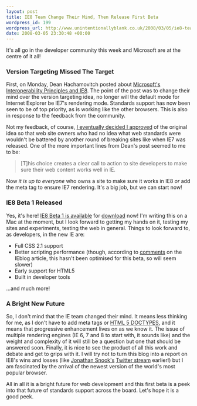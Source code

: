 ```yaml
--- 
layout: post
title: IE8 Team Change Their Mind, Then Release First Beta
wordpress_id: 199
wordpress_url: http://www.unintentionallyblank.co.uk/2008/03/05/ie8-team-change-their-mind-then-release-first-beta/
date: 2008-03-05 23:30:48 +00:00
---
```

<p>It's all go in the developer community this week and Microsoft are at the centre of it all!</p>

<h3>Version Targeting Missed The Target</h3>

<p>First, on Monday, Dean Hachamovitch posted about <a href="http://blogs.msdn.com/ie/archive/2008/03/03/microsoft-s-interoperability-principles-and-ie8.aspx">Microsoft's Interoperability Principles and IE8</a>. The point of the post was to change their mind over the version targeting idea, no longer will the default mode for Internet Explorer be IE7's rendering mode. Standards support has now been seen to be of top priority, as is working like the other browsers. This is also in response to the feedback from the community.</p>

<p>Not my feedback, of course, <a href="http://www.unintentionallyblank.co.uk/2008/01/31/ie8-version-targeting-final-thoughts-its-about-the-users/">I eventually decided I approved</a> of the original idea so that web site owners who had no idea what web standards were wouldn't be battered by another round of breaking sites like when IE7 was released. One of the more important lines from Dean's post seemed to me to be:</p>

<blockquote cite="http://blogs.msdn.com/ie/archive/2008/03/03/microsoft-s-interoperability-principles-and-ie8.aspx"><p>[T]his choice creates a clear call to action to site developers to make sure their web content works well in IE.</p></blockquote>

<p>Now <em>it is up to everyone</em> who owns a site to make sure it works in IE8 <em>or</em> add the meta tag to ensure IE7 rendering. It's a big job, but we can start now!</p>

<h3>IE8 Beta 1 Released</h3>

<p>Yes, it's here! <a href="http://blogs.msdn.com/ie/archive/2008/03/05/internet-explorer-8-beta-1-for-developers-now-available.aspx">IE8 Beta 1 is available</a>  for <a href="http://www.microsoft.com/windows/products/winfamily/ie/ie8/readiness/Install.htm">download</a> now! I'm writing this on a Mac at the moment, but I look forward to getting my hands on it, testing my sites and experiments, testing the web in general. Things to look forward to, as developers, in the new IE are:</p>
<ul><li>Full CSS 2.1 support</li>
<li>Better scripting performance (though, according to <a href="http://blogs.msdn.com/ie/archive/2008/03/05/internet-explorer-8-beta-1-for-developers-now-available.aspx#8055068">comments</a> on the IEblog article, this hasn't been optimised for this beta, so will seem slower)</li>
<li>Early support for HTML5</li>
<li>Built in developer tools</li>
</ul>

<p>...and much more!</p>

<h3>A Bright New Future</h3>

<p>So, I don't mind that the IE team changed their mind. It means less thinking for me, as I don't have to add meta tags or <a href="http://www.unintentionallyblank.co.uk/2008/01/24/version-targeting-html5-and-the-other-browsers/">HTML 5 DOCTYPES</a>, and it means that progressive enhancement lives on as we know it. The issue of multiple rendering engines (IE 6, 7 and 8 to start with, it sounds like) and the weight and complexity of it will still be a question but one that should be answered soon. Finally, it is nice to see the product of all this work and debate and get to grips with it. I will try not to turn this blog into a report on IE8's wins and losses (like <a href="http://snook.ca/jonathan/">Jonathan Snook's</a> <a href="http://twitter.com/snookca/statuses/767197567">Twitter stream</a> earlier!) but I am fascinated by the arrival of the newest version of the world's most popular browser.</p>

<p>All in all it is a bright future for web development and this first beta is a peek into that future of standards support across the board. Let's hope it is a good peek.</p>
